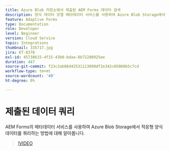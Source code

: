 ```yaml
---
title: Azure Blob 저장소에서 제출된 AEM Forms 데이터 검색
description: 양식 데이터 모델 메타데이터 서비스를 사용하여 Azure Blob Storage에서 AEM Forms 제출 데이터를 쿼리하는 방법에 대해 알아봅니다.
feature: Adaptive Forms
type: Documentation
role: Developer
level: Beginner
version: Cloud Service
topic: Integrations
thumbnail: 335717.jpg
jira: KT-8370
exl-id: 45738615-4f15-43b0-bdaa-8b72288925ee
duration: 447
source-git-commit: f23c2ab86d42531113690df2e342c65060b5c7cd
workflow-type: tm+mt
source-wordcount: '49'
ht-degree: 0%

---
```


# 제출된 데이터 쿼리

AEM Forms의 메타데이터 서비스를 사용하여 Azure Blob Storage에서 적응형 양식 데이터를 쿼리하는 방법에 대해 알아봅니다.

>[!VIDEO](https://video.tv.adobe.com/v/335717?quality=12&learn=on)
